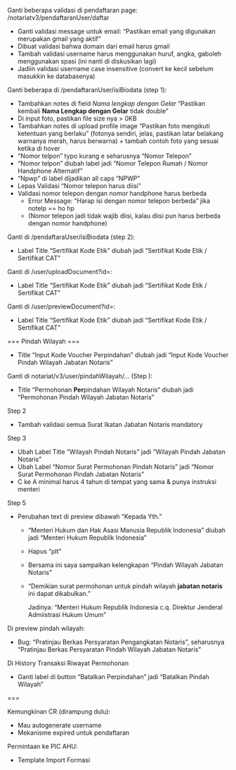 Ganti beberapa validasi di pendaftaran page: /notariatv3/pendaftaranUser/daftar 
- Ganti validasi message untuk email: “Pastikan email yang digunakan merupakan gmail yang aktif” 
- Dibuat validasi bahwa domain dari email harus gmail
- Tambah validasi username harus menggunakan huruf, angka, gaboleh menggunakan spasi (ini nanti di diskusikan lagi)
- Jadiin validasi username case insensitive (convert ke kecil sebelum masukkin ke databasenya)


Ganti beberapa di /pendaftaranUser/isiBiodata (step 1):
- Tambahkan notes di field *Nama lengkap dengan Gelar*
  “Pastikan kembali **Nama Lengkap dengan Gelar** tidak double” 
- Di input foto, pastikan file size nya > 0KB
- Tambahkan notes di upload profile image
  “Pastikan foto mengikuti ketentuan yang berlaku” (fotonya sendiri, jelas, pastikan latar belakang warnanya merah, harus berwarna) + tambah contoh foto yang sesuai ketika di hover
- “Nomor telpon” typo kurang e seharusnya “Nomor Telepon” 
- “Nomor telpon” diubah label jadi “Nomor Telepon Rumah / Nomor Handphone Alternatif”
- “Npwp” di label dijadikan all caps “NPWP”
- Lepas Validasi “Nomor telepon harus diisi”
- Validasi nomor telepon dengan nomor handphone harus berbeda
	- Error Message: “Harap isi dengan nomor telepon berbeda” jika notelp == ho hp
	- (Nomor telepon jadi tidak wajib diisi, kalau diisi pun harus berbeda dengan nomor handphone)


Ganti di /pendaftaraUser/isiBiodata (step 2):
- Label Title “Sertifikat Kode Etik” diubah jadi “Sertifikat Kode Etik / Sertifikat CAT”

Ganti di /user/uploadDocument?id=:
- Label Title “Sertifikat Kode Etik” diubah jadi “Sertifikat Kode Etik / Sertifikat CAT”

Ganti di /user/previewDocument?id=:
- Label Title “Sertifikat Kode Etik” diubah jadi “Sertifikat Kode Etik / Sertifikat CAT”


=== Pindah Wilayah === 
- Title “Input Kode Voucher Perpindahan” diubah jadi “Input Kode Voucher Pindah Wilayah Jabatan Notaris”

Ganti di notariat/v3/user/pindahWilayah/… (Step ): 
- Title “Permohonan **Per**pindahan Wilayah Notaris“ diubah jadi “Permohonan Pindah Wilayah Jabatan Notaris”

Step 2
- Tambah validasi semua Surat Ikatan Jabatan Notaris mandatory

Step 3
- Ubah Label Title ”Wilayah Pindah Notaris” jadi “Wilayah Pindah Jabatan Notaris”
- Ubah Label “Nomor Surat Permohonan Pindah Notaris” jadi “Nomor Surat Permohonan Pindah Jabatan Notaris”
- C ke A minimal harus 4 tahun di tempat yang sama & punya instruksi menteri

Step 5
- Perubahan text di preview dibawah “Kepada Yth.” 
	- “Menteri Hukum dan Hak Asasi Manusia Republik Indonesia” diubah jadi “Menteri Hukum Republik Indonesia”
	- Hapus “plt”
	- Bersama ini saya sampaikan kelengkapan “Pindah Wilayah Jabatan Notaris”
	- “Demikian surat permohonan untuk pindah wilayah **jabatan notaris** ini dapat dikabulkan.”
	  
	  Jadinya: “Menteri Hukum Republik Indonesia c.q. Direktur Jenderal Admiistrasi Hukum Umum”


Di preview pindah wilayah:
- Bug: “Pratinjau Berkas Persyaratan Pengangkatan Notaris”, seharusnya “Pratinjau Berkas Persyaratan Pindah Wilayah Jabatan Notaris”

Di History Transaksi Riwayat Permohonan
- Ganti label di button “Batalkan Perpindahan” jadi “Batalkan Pindah Wilayah”

=== 

Kemungkinan CR (dirampung dulu):
- Mau autogenerate username 
- Mekanisme expired untuk pendaftaran

Permintaan ke PIC AHU: 
- Template Import Formasi